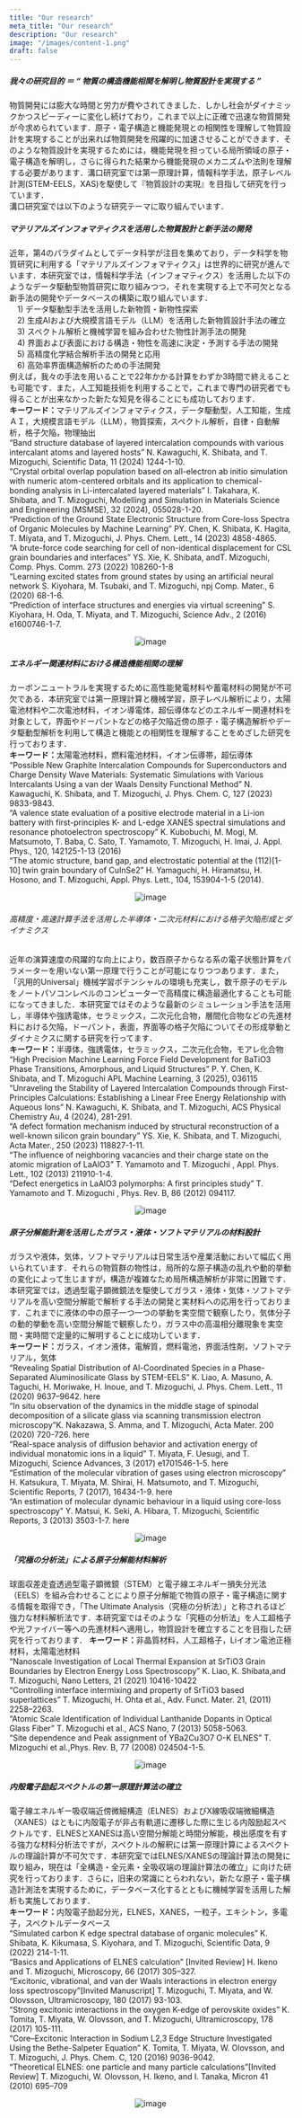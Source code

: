 ```yaml
---
title: "Our research"
meta_title: "Our research"
description: "Our research"
image: "/images/content-1.png"
draft: false
---
```


##### 我々の研究目的 ＝ “ 物質の構造機能相関を解明し物質設計を実現する ”

<p align="left">物質開発には膨大な時間と労力が費やされてきました．しかし社会がダイナミックかつスピーディーに変化し続けており，これまで以上に正確で迅速な物質開発が今求められています．原子・電子構造と機能発現との相関性を理解して物質設計を実現することが出来れば物質開発を飛躍的に加速させることができます．そのような物質設計を実現するためには，機能発現を担っている局所領域の原子・電子構造を解明し，さらに得られた結果から機能発現のメカニズムや法則を理解する必要があります．溝口研究室では第一原理計算，情報科学手法，原子レベル計測(STEM-EELS，XAS)を駆使して『物質設計の実現』を目指して研究を行っています．<br>溝口研究室では以下のような研究テーマに取り組んでいます．

##### マテリアルズインフォマティクスを活用した物質設計と新手法の開発
 <p align="left">
近年，第4のパラダイムとしてデータ科学が注目を集めており，データ科学を物質研究に利用する「マテリアルズインフォマティクス」は世界的に研究が進んでいます．本研究室では，情報科学手法（インフォマティクス）を活用した以下のようなデータ駆動型物質研究に取り組みつつ，それを実現する上で不可欠となる新手法の開発やデータベースの構築に取り組んでいます．<br>
　1) データ駆動型手法を活用した新物質・新物性探索<br>
　2) 生成AIおよび大規模言語モデル（LLM）を活用した新物質設計手法の確立<br>
　3) スペクトル解析と機械学習を組み合わせた物性計測手法の開発<br>
　4) 界面および表面における構造・物性を高速に決定・予測する手法の開発<br>
　5) 高精度化学結合解析手法の開発と応用<br>
　6) 高効率界面構造解析のための手法開発<br>
例えば，我々の手法を用いることで22年かかる計算をわずか3時間で終えることも可能です．また，人工知能技術を利用することで，これまで専門の研究者でも得ることが出来なかった新たな知見を得ることにも成功しております．
<br>
<b>キーワード：</b>マテリアルズインフォマティクス，データ駆動型，人工知能，生成ＡＩ，大規模言語モデル（LLM），物質探索，スペクトル解析，自律・自動解析，格子欠陥，物理抽出
<br>
“Band structure database of layered intercalation compounds with various intercalant atoms and layered hosts”  
N. Kawaguchi, K. Shibata, and T. Mizoguchi, 
Scientific Data, 11 (2024) 1244-1-10.
<br>
“Crystal orbital overlap population based on all-electron ab initio simulation with numeric atom-centered orbitals and its application to chemical-bonding analysis in Li-intercalated layered materials”  
I. Takahara, K. Shibata, and T. Mizoguchi, Modelling and Simulation in Materials Science and Engineering (MSMSE), 32 (2024), 055028-1-20. 
<br>
“Prediction of the Ground State Electronic Structure from Core-loss Spectra of Organic Molecules by Machine Learning”  
PY. Chen, K. Shibata, K. Hagita, T. Miyata, and T. Mizoguchi, J. Phys. Chem. Lett., 14 (2023) 4858-4865.  
<br>
“A brute-force code searching for cell of non-identical displacement for CSL grain boundaries and interfaces”  
YS. Xie, K. Shibata, andT. Mizoguchi, 
Comp. Phys. Comm. 273 (2022) 108260-1-8 
<br>
“Learning excited states from ground states by using an artificial neural network  
S. Kiyohara, M. Tsubaki, and T. Mizoguchi, npj Comp. Mater., 6 (2020) 68-1-6.  
<br>
“Prediction of interface structures and energies via virtual screening”  
S. Kiyohara, H. Oda, T. Miyata, and T. Mizoguchi, Science Adv., 2 (2016) e1600746-1-7.   

<div align="center">

![image](/images/research-ml.png)

</div>


##### エネルギー関連材料における構造機能相関の理解　　
 <p align="left">
カーボンニュートラルを実現するために高性能発電材料や蓄電材料の開発が不可欠である．本研究室では第一原理計算と機械学習，原子レベル解析により，太陽電池材料や二次電池材料，イオン導電体，超伝導体などのエネルギー関連材料を対象として，界面やドーパントなどの格子欠陥近傍の原子・電子構造解析やデータ駆動型解析を利用して構造と機能との相関性を理解することをめざした研究を行っております．
<br>
<b>キーワード：</b>太陽電池材料，燃料電池材料，イオン伝導帯，超伝導体
<br>
“Possible New Graphite Intercalation Compounds for Superconductors and Charge Density Wave Materials: Systematic Simulations with Various Intercalants Using a van der Waals Density Functional Method”
N. Kawaguchi, K. Shibata, and T. Mizoguchi, J. Phys. Chem. C, 127 (2023) 9833-9843.
<br>
“A valence state evaluation of a positive electrode material in a Li-ion battery with first-principles K- and L-edge XANES spectral simulations and resonance photoelectron spectroscopy”
K. Kubobuchi, M. Mogi, M. Matsumoto, T. Baba, C. Sato, T. Yamamoto, T. Mizoguchi, H. Imai, J. Appl. Phys., 120, 142125-1-13 (2016)
<br>
“The atomic structure, band gap, and electrostatic potential at the (112)[1-10] twin grain boundary of CuInSe2”
H. Yamaguchi, H. Hiramatsu, H. Hosono, and T. Mizoguchi, Appl. Phys. Lett., 104, 153904-1-5 (2014). 

<div align="center">

![image](/images/research-photo.png)

</div>

###### 高精度・高速計算手法を活用した半導体・二次元材料における格子欠陥形成とダイナミクス　　
<p align="left"> 近年の演算速度の飛躍的な向上により，数百原子からなる系の電子状態計算をパラメーターを用いない第一原理で行うことが可能になりつつあります．また，「汎用的Universal」機械学習ポテンシャルの環境も充実し，数千原子のモデルをノートパソコンレベルのコンピューターで高精度に構造最適化することも可能になってきました．本研究室ではそのような最新のシミュレーション手法を活用し，半導体や強誘電体，セラミックス，二次元化合物，層間化合物などの先進材料における欠陥，ドーパント，表面，界面等の格子欠陥についてその形成挙動とダイナミクスに関する研究を行ってます．
<br>
<b>キーワード：</b>半導体，強誘電体，セラミックス，二次元化合物，モアレ化合物
<br>
“High Precision Machine Learning Force Field Development for BaTiO3 Phase Transitions, Amorphous, and Liquid Structures”
P. Y. Chen, K. Shibata, and T. Mizoguchi  
APL Machine Learning, 3 (2025), 036115
<br>
“Unraveling the Stability of Layered Intercalation Compounds through First-Principles Calculations: Establishing a Linear Free Energy Relationship with Aqueous Ions”  
N. Kawaguchi, K. Shibata, and T. Mizoguchi, ACS Physical Chemistry Au, 4 (2024), 281-291.
<br>
“A defect formation mechanism induced by structural reconstruction of a well-known silicon grain boundary”
YS. Xie, K. Shibata, and T. Mizoguchi, Acta Mater., 250 (2023) 118827-1-11.
<br>
“The influence of neighboring vacancies and their charge state on the atomic migration of LaAlO3”
T. Yamamoto and T. Mizoguchi , Appl. Phys. Lett., 102 (2013) 211910-1-4. 
<br>
“Defect energetics in LaAlO3 polymorphs: A first principles study”
T. Yamamoto and T. Mizoguchi , Phys. Rev. B, 86 (2012) 094117. 
<br>

<div align="center">

![image](/images/research-semi.png)

</div>


##### 原子分解能計測を活用したガラス・液体・ソフトマテリアルの材料設計　　
<p align="left"> ガラスや液体，気体，ソフトマテリアルは日常生活や産業活動において幅広く用いられています．それらの物質群の物性は，局所的な原子構造の乱れや動的挙動の変化によって生じますが，構造が複雑なため局所構造解析が非常に困難です．本研究室では，透過型電子顕微鏡法を駆使してガラス・液体・気体・ソフトマテリアルを高い空間分解能で解析する手法の開発と実材料への応用を行っております．これまでに液体の中の原子一つ一つの挙動を実空間で観察したり，気体分子の動的挙動を高い空間分解能で観察したり，ガラス中の高温相分離現象を実空間・実時間で定量的に解明することに成功しています．<br>
<b>キーワード：</b>ガラス，イオン液体，電解質，燃料電池，界面活性剤，ソフトマテリアル，気体
<br>
“Revealing Spatial Distribution of Al-Coordinated Species in a Phase-Separated Aluminosilicate Glass by STEM-EELS”
K. Liao, A. Masuno, A. Taguchi, H. Moriwake, H. Inoue, and T. Mizoguchi,  J. Phys. Chem. Lett., 11 (2020) 9637–9642. here
<br>
“In situ observation of the dynamics in the middle stage of spinodal decomposition of a silicate glass via scanning transmission electron microscopy”K. Nakazawa, S. Amma, and T. Mizoguchi,  Acta Mater. 200 (2020) 720-726. here
<br>
“Real-space analysis of diffusion behavior and activation energy of individual monatomic ions in a liquid”
T. Miyata, F. Uesugi, and T. Mizoguchi,  Science Advances, 3 (2017)  e1701546-1-5. here 
<br>
“Estimation of the molecular vibration of gases using electron microscopy”
H. Katsukura, T. Miyata, M. Shirai, H. Matsumoto, and T. Mizoguchi, Scientific Reports, 7 (2017), 16434-1-9. here 
<br>
“An estimation of molecular dynamic behaviour in a liquid using core-loss spectroscopy”
Y. Matsui, K. Seki, A. Hibara, T. Mizoguchi, Scientific Reports, 3 (2013) 3503-1-7. here
<br>
<div align="center">

![image](/images/research-glaliq.png)

</div> 

##### 「究極の分析法」による原子分解能材料解析　　

<p align="left"> 球面収差走査透過型電子顕微鏡（STEM）と電子線エネルギー損失分光法（EELS）を組み合わせることにより原子分解能で物質の原子・電子構造に関する情報を取得でき，「The Ultimate Analysis（究極の分析法）」と称されるほど強力な材料解析法です．本研究室ではそのような「究極の分析法」を人工超格子や光ファイバー等への先進材料へ適用し，物質設計を確立することを目指した研究を行っております．
<b>キーワード：</b>非晶質材料，人工超格子，Liイオン電池正極材料，太陽電池材料
<br>
“Nanoscale Investigation of Local Thermal Expansion at SrTiO3 Grain Boundaries by Electron Energy Loss Spectroscopy”
K. Liao, K. Shibata,and T. Mizoguchi, Nano Letters, 21 (2021) 10416-10422
<br>
“Controlling interface intermixing and property of SrTiO3 based superlattices”
T. Mizoguchi, H. Ohta et al., Adv. Funct. Mater. 21, (2011) 2258–2263.
<br>
“Atomic Scale Identification of Individual Lanthanide Dopants in Optical Glass Fiber”
T. Mizoguchi et al., ACS Nano, 7 (2013) 5058-5063.
<br>
“Site dependence and Peak assignment of YBa2Cu3O7 O-K ELNES”
T. Mizoguchi et al.,Phys. Rev. B, 77 (2008) 024504-1-5.
<br>

<div align="center">

![image](/images/research-ana.png)

</div>

##### 内殻電子励起スペクトルの第一原理計算法の確立　　
<p align="left"> 電子線エネルギー吸収端近傍微細構造（ELNES）およびX線吸収端微細構造（XANES）はともに内殻電子が非占有軌道に遷移した際に生じる内殻励起スペクトルです．ELNESとXANESは高い空間分解能と時間分解能，検出感度を有する強力な材料分析法ですが，スペクトルの解釈には第一原理計算によるスペクトルの理論計算が不可欠です．本研究室ではELNES/XANESの理論計算法の開発に取り組み，現在は「全構造・全元素・全吸収端の理論計算法の確立」に向けた研究を行っております．さらに，旧来の常識にとらわれない，新たな原子・電子構造計測法を実現するために，データベース化するとともに機械学習を活用した解析も実施しております．
<br>
<b>キーワード：</b>内殻電子励起分光，ELNES，XANES，一粒子，エキシトン，多電子，スペクトルデータベース
<br>
“Simulated carbon K edge spectral database of organic molecules”
K. Shibata, K. Kikumasa, S. Kiyohara, and T. Mizoguchi, Scientific Data, 9 (2022) 214-1-11.
<br>
“Basics and Applications of ELNES calculation” [Invited Review]
H. Ikeno and T. Mizoguchi, Microscopy, 66 (2017) 305–327.
<br>
“Excitonic, vibrational, and van der Waals interactions in electron energy loss spectroscopy”[Invited Manuscript]
T. Mizoguchi, T. Miyata, and W. Olovsson, Ultramicroscopy, 180 (2017) 93-103.
<br>
“Strong excitonic interactions in the oxygen K-edge of perovskite oxides”
K. Tomita, T. Miyata, W. Olovsson, and T. Mizoguchi, Ultramicroscopy, 178 (2017) 105-111.
<br>
“Core–Excitonic Interaction in Sodium L2,3 Edge Structure Investigated Using the Bethe-Salpeter Equation”
K. Tomita, T. Miyata, W. Olovsson, and T. Mizoguchi, J. Phys. Chem. C, 120 (2016) 9036-9042. 
<br>
“Theoretical ELNES: one particle and many particle calculations”[Invited Review]
T. Mizoguchi, W. Olovsson, H. Ikeno, and I. Tanaka, Micron 41 (2010) 695–709 
<br>
<div align="center">

![image](/images/research-spec.png)

</div>